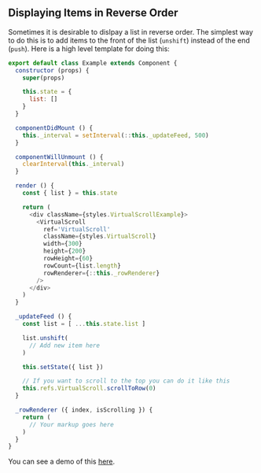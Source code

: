 Displaying Items in Reverse Order
---------------

Sometimes it is desirable to dislpay a list in reverse order.
The simplest way to do this is to add items to the front of the list (`unshift`) instead of the end (`push`).
Here is a high level template for doing this:

```js
export default class Example extends Component {
  constructor (props) {
    super(props)

    this.state = {
      list: []
    }
  }

  componentDidMount () {
    this._interval = setInterval(::this._updateFeed, 500)
  }

  componentWillUnmount () {
    clearInterval(this._interval)
  }

  render () {
    const { list } = this.state

    return (
      <div className={styles.VirtualScrollExample}>
        <VirtualScroll
          ref='VirtualScroll'
          className={styles.VirtualScroll}
          width={300}
          height={200}
          rowHeight={60}
          rowCount={list.length}
          rowRenderer={::this._rowRenderer}
        />
      </div>
    )
  }

  _updateFeed () {
    const list = [ ...this.state.list ]

    list.unshift(
      // Add new item here
    )

    this.setState({ list })

    // If you want to scroll to the top you can do it like this
    this.refs.VirtualScroll.scrollToRow(0)
  }

  _rowRenderer ({ index, isScrolling }) {
    return (
      // Your markup goes here
    )
  }
}
```

You can see a demo of this [here](https://s3.amazonaws.com/brianvaughn/react-virtualized/reverse-list/index.html).
